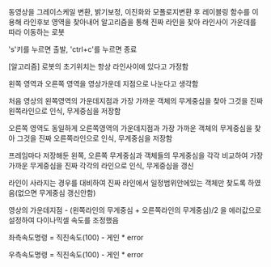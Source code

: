 동영상을 그레이스케일 변환, 밝기보정, 이진화와 모폴로지변환 후 레이블링 함수를 이용해 라인후보 영역을 찾아내어 알고리즘을 통해 진짜 라인을 찾아 라인사이 가운데를 따라 이동하는 로봇

's'키를 누르면 출발, 'ctrl+c'를 누르면 종료

[알고리즘] 
로봇의 초기위치는 항상 라인사이에 있다고 가정함

왼쪽 영역과 오른쪽 영역을 영상가운데 지점으로 나눈다고 생각함

처음 영상의 왼쪽영역의 가운데지점과 가장 가까운 객체의 무게중심을 찾아 그것을 진짜 왼쪽라인으로 인식, 무게중심을 저장함

오른쪽 영역도 동일하게 오른쪽영역의 가운데지점과 가장 가까운 객체의 무게중심을 찾아 그것을 진짜 오른쪽라인으로 인식, 무게중심을 저장함

프레임마다 저장해둔 왼쪽, 오른쪽 무게중심과 객체들의 무게중심을 각각 비교하여 가장 가까운 무게중심을 진짜 각각의 라인으로 인식, 무게중심을 갱신

라인이 사라지는 경우를 대비하여 진짜 라인에서 일정범위안에있는 객체만 찾도록 하였음(없으면 무게중심 갱신안함)

영상의 가운데지점 - (왼쪽라인의 무게중심 + 오른쪽라인의 무게중심)/2 을 에러값으로 설정하여 다이나믹셀 속도를 조정했음 

좌측속도명령 = 직진속도(100) - 게인 * error 

우측속도명령 = 직진속도(100) - 게인 * error 
